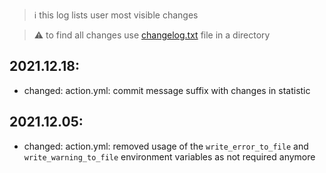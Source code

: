 > :information_source: this log lists user most visible changes

> :warning: to find all changes use [changelog.txt](https://github.com/andry81/gh-action--accum-inpage-downloads/blob/master/changelog.txt) file in a directory

## 2021.12.18:
* changed: action.yml: commit message suffix with changes in statistic

## 2021.12.05:
* changed: action.yml: removed usage of the `write_error_to_file` and `write_warning_to_file` environment variables as not required anymore
